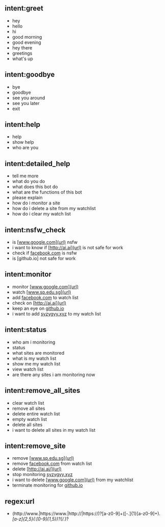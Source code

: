 ## intent:greet
- hey
- hello
- hi
- good morning
- good evening
- hey there
- greetings
- what's up

## intent:goodbye
- bye
- goodbye
- see you around
- see you later
- exit

## intent:help
- help
- show help
- who are you

## intent:detailed_help
- tell me more
- what do you do
- what does this bot do
- what are the functions of this bot
- please explain
- how do i monitor a site
- how do i delete a site from my watchlist
- how do i clear my watch list

## intent:nsfw_check
- is [www.google.com](url) nsfw
- i want to know if [http://ai.ai](url) is not safe for work
- check if [facebook.com](url) is nsfw
- is [github.io] not safe for work

## intent:monitor
- monitor [www.google.com](url)
- watch [www.sp.edu.sg](url)
- add [facebook.com](url) to watch list
- check on [http://ai.ai](url)
- keep an eye on [github.io](url)
- i want to add [syzygyy.xyz](url) to my watch list 

## intent:status
- who am i monitoring
- status
- what sites are monitored
- what is my watch list
- show me my watch list
- view watch list
- are there any sites i am monitoring now

## intent:remove_all_sites
- clear watch list
- remove all sites
- delete entire watch list
- empty watch list
- delete all sites
- i want to delete all sites in my watch list

## intent:remove_site
- remove [www.sp.edu.sg](url)
- remove [facebook.com](url) from watch list
- delete [http://ai.ai/](url)
- stop monitoring [syzygyy.xyz](url)
- i want to delete [www.google.com](url) from my watchlist
- terminate monitoring for [github.io](url)

## regex:url
- (http:\/\/www\.|https:\/\/www\.|http:\/\/|https:\/\/)?[a-z0-9]+([\-\.]{1}[a-z0-9]+)*\.[a-z]{2,5}(:[0-9]{1,5})?(\/.*)?

